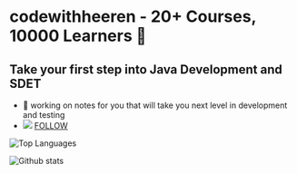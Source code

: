 # codewithheeren - 20+ Courses, 10000 Learners 👋
## Take your first step into Java Development and SDET

<!--
**codewithheeren/codewithheeren** is a ✨ _special_ ✨ repository because its `README.md` (this file) appears on your GitHub profile.

Here are some ideas to get you started: -->

- 🔭 working on notes for you that will take you next level in development and testing
- <img src="https://img.shields.io/badge/-instagram-e34f26?logo=instagram&logoColor=fff" /> [FOLLOW](https://www.instagram.com/springbootprojects/)
<!---
- 🌱 I’m currently learning ...
- 👯 I’m looking to collaborate on ...
- 🤔 I’m looking for help with ...
- 💬 Ask me about ...
- 📫 How to reach me: ...
- 😄 Pronouns: ...
- ⚡ Fun fact: ...
--->


![Top Languages](https://github-readme-stats.vercel.app/api/top-langs/?username=codewithheeren&show_icons=true&theme=radical)

![Github stats](https://github-readme-stats.vercel.app/api?username=codewithheeren&count_private=true&show_icons=true&theme=radical)

